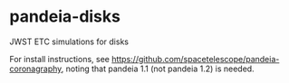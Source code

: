 # pandeia-disks
JWST ETC simulations for disks

For install instructions, see https://github.com/spacetelescope/pandeia-coronagraphy, noting that pandeia 1.1 (not pandeia 1.2) is needed.
